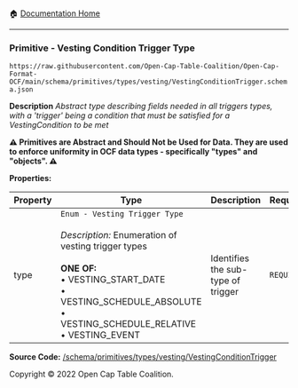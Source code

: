 :house: [Documentation Home](../../../../home/xudiera/code/README.md)

---

### Primitive - Vesting Condition Trigger Type

`https://raw.githubusercontent.com/Open-Cap-Table-Coalition/Open-Cap-Format-OCF/main/schema/primitives/types/vesting/VestingConditionTrigger.schema.json`

**Description** _Abstract type describing fields needed in all triggers types, with a 'trigger' being a condition that must be satisfied for a VestingCondition to be met_

**:warning: Primitives are Abstract and Should Not be Used for Data. They are used to enforce uniformity in OCF data types - specifically "types" and "objects". :warning:**

**Properties:**

| Property | Type                                                                                                                                                                                                                                                 | Description                        | Required   |
| -------- | ---------------------------------------------------------------------------------------------------------------------------------------------------------------------------------------------------------------------------------------------------- | ---------------------------------- | ---------- |
| type     | `Enum - Vesting Trigger Type`</br></br>_Description:_ Enumeration of vesting trigger types</br></br>**ONE OF:** </br>&bull; VESTING_START_DATE </br>&bull; VESTING_SCHEDULE_ABSOLUTE </br>&bull; VESTING_SCHEDULE_RELATIVE </br>&bull; VESTING_EVENT | Identifies the sub-type of trigger | `REQUIRED` |

**Source Code:** [/schema/primitives/types/vesting/VestingConditionTrigger](../../../../../../../../../../schema/primitives/types/vesting/VestingConditionTrigger.schema.json)

Copyright © 2022 Open Cap Table Coalition.
